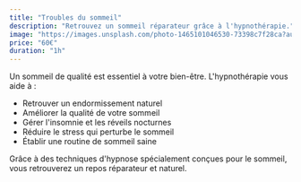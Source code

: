 ```yaml
---
title: "Troubles du sommeil"
description: "Retrouvez un sommeil réparateur grâce à l'hypnothérapie."
image: "https://images.unsplash.com/photo-1465101046530-73398c7f28ca?auto=format&fit=crop&w=600&q=80"
price: "60€"
duration: "1h"
---
```


Un sommeil de qualité est essentiel à votre bien-être. L'hypnothérapie vous aide à :

- Retrouver un endormissement naturel
- Améliorer la qualité de votre sommeil
- Gérer l'insomnie et les réveils nocturnes
- Réduire le stress qui perturbe le sommeil
- Établir une routine de sommeil saine

Grâce à des techniques d'hypnose spécialement conçues pour le sommeil, vous retrouverez un repos réparateur et naturel.
